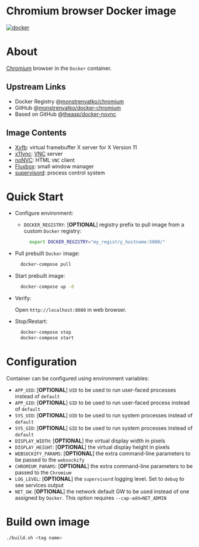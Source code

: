 Chromium browser Docker image
=============================

[![docker](https://github.com/monstrenyatko/docker-chromium/actions/workflows/docker.yml/badge.svg)](https://github.com/monstrenyatko/docker-chromium/actions/workflows/docker.yml)

About
=====

[Chromium](https://www.chromium.org) browser in the `Docker` container.

Upstream Links
--------------
* Docker Registry @[monstrenyatko/chromium](https://hub.docker.com/r/monstrenyatko/chromium/)
* GitHub @[monstrenyatko/docker-chromium](https://github.com/monstrenyatko/docker-chromium)
* Based on GitHub @[theasp/docker-novnc](https://github.com/theasp/docker-novnc)

Image Contents
--------------

* [Xvfb](http://www.x.org/releases/X11R7.6/doc/man/man1/Xvfb.1.xhtml): virtual framebuffer X server for X Version 11
* [x11vnc](http://www.karlrunge.com/x11vnc/): [VNC](https://en.wikipedia.org/wiki/Virtual_Network_Computing) server
* [noNVC](https://novnc.com): HTML `VNC` client
* [Fluxbox](http://www.fluxbox.org): small window manager
* [supervisord](http://supervisord.org): process control system


Quick Start
===========

* Configure environment:

  - `DOCKER_REGISTRY`: [**OPTIONAL**] registry prefix to pull image from a custom `Docker` registry:

    ```sh
      export DOCKER_REGISTRY="my_registry_hostname:5000/"
    ```
* Pull prebuilt `Docker` image:

  ```sh
    docker-compose pull
  ```
* Start prebuilt image:

  ```sh
    docker-compose up -d
  ```
* Verify:

  Open `http://localhost:8080` in web browser.

* Stop/Restart:

  ```sh
    docker-compose stop
    docker-compose start
  ```


Configuration
=============

Container can be configured using environment variables:

* `APP_UID`: [**OPTIONAL**] `UID` to be used to run user-faced processes instead of `default`
* `APP_GID`: [**OPTIONAL**] `GID` to be used to run user-faced process instead of `default`
* `SYS_UID`: [**OPTIONAL**] `UID` to be used to run system processes instead of `default`
* `SYS_GID`: [**OPTIONAL**] `GID` to be used to run system processes instead of `default`
* `DISPLAY_WIDTH`: [**OPTIONAL**] the virtual display width in pixels
* `DISPLAY_HEIGHT`: [**OPTIONAL**] the virtual display height in pixels
* `WEBSOCKIFY_PARAMS`: [**OPTIONAL**] the extra command-line parameters to be passed to the `websockify`
* `CHROMIUM_PARAMS`: [**OPTIONAL**] the extra command-line parameters to be passed to the `Chromium`
* `LOG_LEVEL`: [**OPTIONAL**] the `supervisord` logging level. Set to `debug` to see services output
* `NET_GW`: [**OPTIONAL**] the network default GW to be used instead of one assigned by `Docker`.
  This option requires `--cap-add=NET_ADMIN`


Build own image
===============

```sh
./build.sh <tag name>
```
